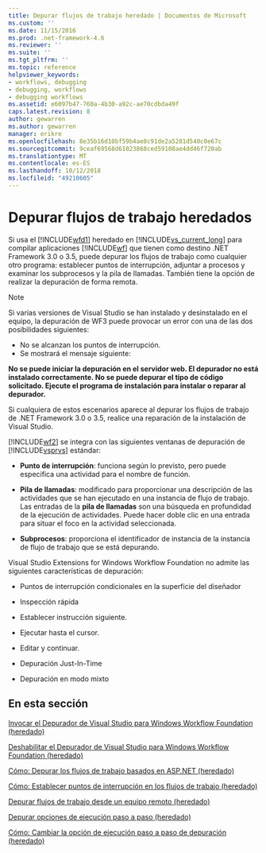 ```yaml
---
title: Depurar flujos de trabajo heredado | Documentos de Microsoft
ms.custom: ''
ms.date: 11/15/2016
ms.prod: .net-framework-4.6
ms.reviewer: ''
ms.suite: ''
ms.tgt_pltfrm: ''
ms.topic: reference
helpviewer_keywords:
- workflows, debugging
- debugging, workflows
- debugging workflows
ms.assetid: e6097b47-760a-4b30-a92c-ae70cdbda49f
caps.latest.revision: 8
author: gewarren
ms.author: gewarren
manager: erikre
ms.openlocfilehash: 8e35b16d10bf59b4ae8c91de2a5281d540c0e67c
ms.sourcegitcommit: 9ceaf69568d61023868ced59108ae4dd46f720ab
ms.translationtype: MT
ms.contentlocale: es-ES
ms.lasthandoff: 10/12/2018
ms.locfileid: "49210605"
---
```

# <a name="debugging-legacy-workflows"></a>Depurar flujos de trabajo heredados
Si usa el [!INCLUDE[wfd1](../includes/wfd1-md.md)] heredado en [!INCLUDE[vs_current_long](../includes/vs-current-long-md.md)] para compilar aplicaciones [!INCLUDE[wf](../includes/wf-md.md)] que tienen como destino .NET Framework 3.0 o 3.5, puede depurar los flujos de trabajo como cualquier otro programa: establecer puntos de interrupción, adjuntar a procesos y examinar los subprocesos y la pila de llamadas. También tiene la opción de realizar la depuración de forma remota.  
  
> [!NOTE]
>  Si varias versiones de Visual Studio se han instalado y desinstalado en el equipo, la depuración de WF3 puede provocar un error con una de las dos posibilidades siguientes:  
>   
>  -   No se alcanzan los puntos de interrupción.  
> -   Se mostrará el mensaje siguiente:  
>   
>  **No se puede iniciar la depuración en el servidor web. El depurador no está instalado correctamente.  No se puede depurar el tipo de código solicitado.  Ejecute el programa de instalación para instalar o reparar al depurador.**  
>   
>  Si cualquiera de estos escenarios aparece al depurar los flujos de trabajo de .NET Framework 3.0 o 3.5, realice una reparación de la instalación de Visual Studio.  
  
 [!INCLUDE[wf2](../includes/wf2-md.md)] se integra con las siguientes ventanas de depuración de [!INCLUDE[vsprvs](../includes/vsprvs-md.md)] estándar:  
  
-   **Punto de interrupción**: funciona según lo previsto, pero puede especifica una actividad para el nombre de función.  
  
-   **Pila de llamadas**: modificado para proporcionar una descripción de las actividades que se han ejecutado en una instancia de flujo de trabajo. Las entradas de la **pila de llamadas** son una búsqueda en profundidad de la ejecución de actividades. Puede hacer doble clic en una entrada para situar el foco en la actividad seleccionada.  
  
-   **Subprocesos**: proporciona el identificador de instancia de la instancia de flujo de trabajo que se está depurando.  
  
 Visual Studio Extensions for Windows Workflow Foundation no admite las siguientes características de depuración:  
  
-   Puntos de interrupción condicionales en la superficie del diseñador  
  
-   Inspección rápida  
  
-   Establecer instrucción siguiente.  
  
-   Ejecutar hasta el cursor.  
  
-   Editar y continuar.  
  
-   Depuración Just-In-Time  
  
-   Depuración en modo mixto  
  
## <a name="in-this-section"></a>En esta sección  
 [Invocar el Depurador de Visual Studio para Windows Workflow Foundation (heredado)](../workflow-designer/invoking-the-visual-studio-debugger-for-windows-workflow-foundation-legacy.md)  
  
 [Deshabilitar el Depurador de Visual Studio para Windows Workflow Foundation (heredado)](../workflow-designer/disabling-the-visual-studio-debugger-for-windows-workflow-foundation-legacy.md)  
  
 [Cómo: Depurar los flujos de trabajo basados en ASP.NET (heredado)](../workflow-designer/how-to-debug-aspnet-based-workflows-legacy.md)  
  
 [Cómo: Establecer puntos de interrupción en los flujos de trabajo (heredado)](../workflow-designer/how-to-set-breakpoints-in-workflows-legacy.md)  
  
 [Depurar flujos de trabajo desde un equipo remoto (heredado)](../workflow-designer/debugging-workflows-from-a-remote-computer-legacy.md)  
  
 [Depurar opciones de ejecución paso a paso (heredado)](../workflow-designer/debug-stepping-options-legacy.md)  
  
 [Cómo: Cambiar la opción de ejecución paso a paso de depuración (heredado)](../workflow-designer/how-to-change-the-debug-stepping-option-legacy.md)